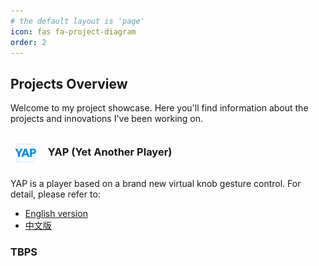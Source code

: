 ```yaml
---
# the default layout is 'page'
icon: fas fa-project-diagram
order: 2
---
```


## Projects Overview

Welcome to my project showcase. Here you'll find information about the projects and innovations I've been working on.

### <img src="/assets/img/yap.png" alt="YAP" width="48" height="48" style="display:inline-block; vertical-align: middle; margin-right: 8px;"> YAP (Yet Another Player)
YAP is a player based on a brand new virtual knob gesture control. For detail, please refer to:
- [English version](/projects/yap-en/)
- [中文版](/projects/yap-cn/)


### TBPS